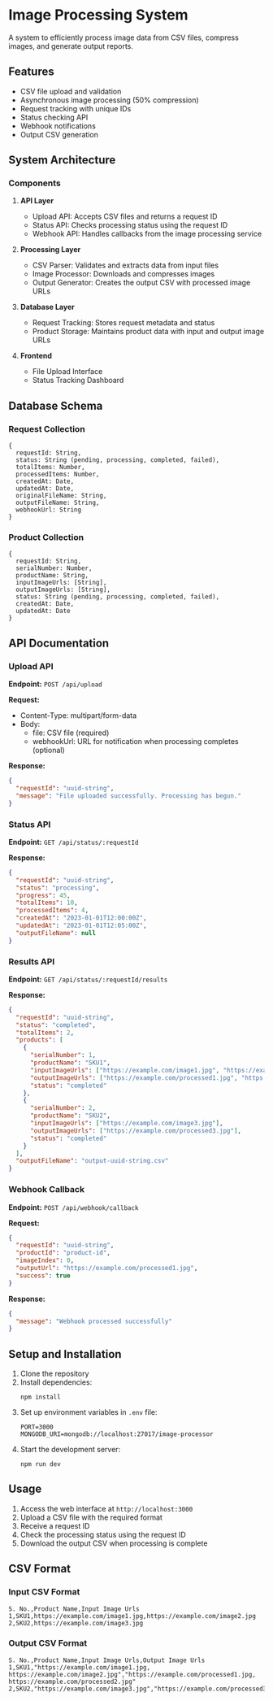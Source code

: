 # Image Processing System

A system to efficiently process image data from CSV files, compress images, and generate output reports.

## Features

- CSV file upload and validation
- Asynchronous image processing (50% compression)
- Request tracking with unique IDs
- Status checking API
- Webhook notifications
- Output CSV generation

## System Architecture

### Components

1. **API Layer**
   - Upload API: Accepts CSV files and returns a request ID
   - Status API: Checks processing status using the request ID
   - Webhook API: Handles callbacks from the image processing service

2. **Processing Layer**
   - CSV Parser: Validates and extracts data from input files
   - Image Processor: Downloads and compresses images
   - Output Generator: Creates the output CSV with processed image URLs

3. **Database Layer**
   - Request Tracking: Stores request metadata and status
   - Product Storage: Maintains product data with input and output image URLs

4. **Frontend**
   - File Upload Interface
   - Status Tracking Dashboard

## Database Schema

### Request Collection

```
{
  requestId: String,
  status: String (pending, processing, completed, failed),
  totalItems: Number,
  processedItems: Number,
  createdAt: Date,
  updatedAt: Date,
  originalFileName: String,
  outputFileName: String,
  webhookUrl: String
}
```

### Product Collection

```
{
  requestId: String,
  serialNumber: Number,
  productName: String,
  inputImageUrls: [String],
  outputImageUrls: [String],
  status: String (pending, processing, completed, failed),
  createdAt: Date,
  updatedAt: Date
}
```

## API Documentation

### Upload API

**Endpoint:** `POST /api/upload`

**Request:**
- Content-Type: multipart/form-data
- Body:
  - file: CSV file (required)
  - webhookUrl: URL for notification when processing completes (optional)

**Response:**
```json
{
  "requestId": "uuid-string",
  "message": "File uploaded successfully. Processing has begun."
}
```

### Status API

**Endpoint:** `GET /api/status/:requestId`

**Response:**
```json
{
  "requestId": "uuid-string",
  "status": "processing",
  "progress": 45,
  "totalItems": 10,
  "processedItems": 4,
  "createdAt": "2023-01-01T12:00:00Z",
  "updatedAt": "2023-01-01T12:05:00Z",
  "outputFileName": null
}
```

### Results API

**Endpoint:** `GET /api/status/:requestId/results`

**Response:**
```json
{
  "requestId": "uuid-string",
  "status": "completed",
  "totalItems": 2,
  "products": [
    {
      "serialNumber": 1,
      "productName": "SKU1",
      "inputImageUrls": ["https://example.com/image1.jpg", "https://example.com/image2.jpg"],
      "outputImageUrls": ["https://example.com/processed1.jpg", "https://example.com/processed2.jpg"],
      "status": "completed"
    },
    {
      "serialNumber": 2,
      "productName": "SKU2",
      "inputImageUrls": ["https://example.com/image3.jpg"],
      "outputImageUrls": ["https://example.com/processed3.jpg"],
      "status": "completed"
    }
  ],
  "outputFileName": "output-uuid-string.csv"
}
```

### Webhook Callback

**Endpoint:** `POST /api/webhook/callback`

**Request:**
```json
{
  "requestId": "uuid-string",
  "productId": "product-id",
  "imageIndex": 0,
  "outputUrl": "https://example.com/processed1.jpg",
  "success": true
}
```

**Response:**
```json
{
  "message": "Webhook processed successfully"
}
```

## Setup and Installation

1. Clone the repository
2. Install dependencies:
   ```
   npm install
   ```
3. Set up environment variables in `.env` file:
   ```
   PORT=3000
   MONGODB_URI=mongodb://localhost:27017/image-processor
   ```
4. Start the development server:
   ```
   npm run dev
   ```

## Usage

1. Access the web interface at `http://localhost:3000`
2. Upload a CSV file with the required format
3. Receive a request ID
4. Check the processing status using the request ID
5. Download the output CSV when processing is complete

## CSV Format

### Input CSV Format

```
S. No.,Product Name,Input Image Urls
1,SKU1,https://example.com/image1.jpg,https://example.com/image2.jpg
2,SKU2,https://example.com/image3.jpg
```

### Output CSV Format

```
S. No.,Product Name,Input Image Urls,Output Image Urls
1,SKU1,"https://example.com/image1.jpg, https://example.com/image2.jpg","https://example.com/processed1.jpg, https://example.com/processed2.jpg"
2,SKU2,"https://example.com/image3.jpg","https://example.com/processed3.jpg"
```
